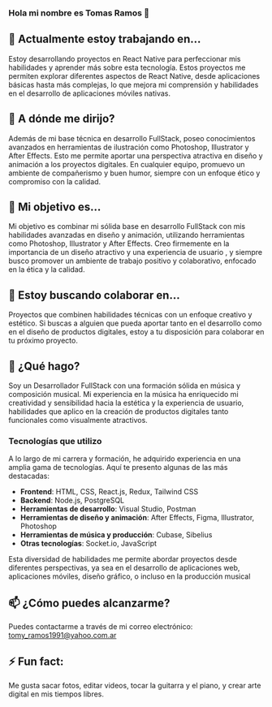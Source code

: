 ### Hola mi nombre es Tomas Ramos 👋

## 🔭 Actualmente estoy trabajando en...

Estoy desarrollando proyectos en React Native para perfeccionar mis habilidades y aprender más sobre esta tecnología. Estos proyectos me permiten explorar diferentes aspectos de React Native, desde aplicaciones básicas hasta más complejas, lo que mejora mi comprensión y habilidades en el desarrollo de aplicaciones móviles nativas.

## 🌱 A dónde me dirijo?

Además de mi base técnica en desarrollo FullStack, poseo conocimientos avanzados en herramientas de ilustración como Photoshop, Illustrator y After Effects. Esto me permite aportar una perspectiva atractiva en diseño y animación a los proyectos digitales. En cualquier equipo, promuevo un ambiente de compañerismo y buen humor, siempre con un enfoque ético y compromiso con la calidad.

## 🌱 Mi objetivo es...

Mi objetivo es combinar mi sólida base en desarrollo FullStack con mis habilidades avanzadas en diseño y animación, utilizando herramientas como Photoshop, Illustrator y After Effects. Creo firmemente en la importancia de un diseño atractivo y una experiencia de usuario , y siempre busco promover un ambiente de trabajo positivo y colaborativo, enfocado en la ética y la calidad.

## 👯 Estoy buscando colaborar en...

Proyectos que combinen habilidades técnicas con un enfoque creativo y estético. Si buscas a alguien que pueda aportar tanto en el desarrollo como en el diseño de productos digitales, estoy a tu disposición para colaborar en tu próximo proyecto.

## 🤔 ¿Qué hago?

Soy un Desarrollador FullStack con una formación sólida en música y composición musical. Mi experiencia en la música ha enriquecido mi creatividad y sensibilidad hacia la estética y la experiencia de usuario, habilidades que aplico en la creación de productos digitales tanto funcionales como visualmente atractivos.

### Tecnologías que utilizo

A lo largo de mi carrera y formación, he adquirido experiencia en una amplia gama de tecnologías. Aquí te presento algunas de las más destacadas:

- **Frontend**: HTML, CSS, React.js, Redux, Tailwind CSS
- **Backend**: Node.js, PostgreSQL
- **Herramientas de desarrollo**: Visual Studio, Postman
- **Herramientas de diseño y animación**: After Effects, Figma, Illustrator, Photoshop
- **Herramientas de música y producción**: Cubase, Sibelius
- **Otras tecnologías**: Socket.io,  JavaScript

Esta diversidad de habilidades me permite abordar proyectos desde diferentes perspectivas, ya sea en el desarrollo de aplicaciones web, aplicaciones móviles, diseño gráfico, o incluso en la producción musical

## 📫 ¿Cómo puedes alcanzarme?

Puedes contactarme a través de mi correo electrónico: tomy_ramos1991@yahoo.com.ar


## ⚡ Fun fact:

Me gusta sacar fotos, editar videos, tocar la guitarra y el piano, y crear arte digital en mis tiempos libres.
